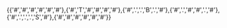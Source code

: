 {{'#','#','#','#','#','#'},{'#','T','#','#','#','#'},{'#','.','.','B','.','#'},{'#','.','#','#','.','#'},{'#','.','.','.','S','#'},{'#','#','#','#','#','#'}}